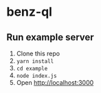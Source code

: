 # benz-ql

## Run example server

1. Clone this repo
2. `yarn install`
3. `cd example`
4. `node index.js`
5. Open [http://localhost:3000](http://localhost:3000)
